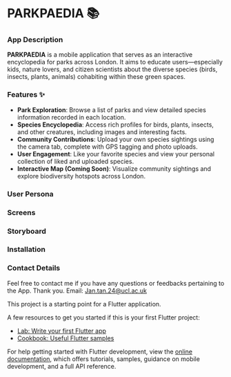 # PARKPAEDIA 📚

### App Description
**PARKPAEDIA** is a mobile application that serves as an interactive encyclopedia for parks across London. It aims to educate users—especially kids, nature lovers, and citizen scientists about the diverse species (birds, insects, plants, animals) cohabiting within these green spaces.

### Features ✨
- **Park Exploration**: Browse a list of parks and view detailed species information recorded in each location.
- **Species Encyclopedia**: Access rich profiles for birds, plants, insects, and other creatures, including images and interesting facts.
- **Community Contributions**: Upload your own species sightings using the camera tab, complete with GPS tagging and photo uploads.
- **User Engagement**: Like your favorite species and view your personal collection of liked and uploaded species.
- **Interactive Map (Coming Soon)**: Visualize community sightings and explore biodiversity hotspots across London.

### User Persona

### Screens

### Storyboard

### Installation


### Contact Details
Feel free to contact me if you have any questions or feedbacks pertaining to the App. Thank you.
Email: Jan.tan.24@ucl.ac.uk

This project is a starting point for a Flutter application.

A few resources to get you started if this is your first Flutter project:

- [Lab: Write your first Flutter app](https://docs.flutter.dev/get-started/codelab)
- [Cookbook: Useful Flutter samples](https://docs.flutter.dev/cookbook)

For help getting started with Flutter development, view the
[online documentation](https://docs.flutter.dev/), which offers tutorials,
samples, guidance on mobile development, and a full API reference.
